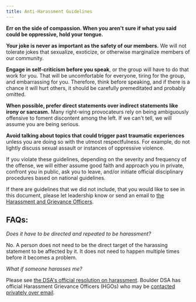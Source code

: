 ```yaml
---
title: Anti-Harassment Guidelines
---
```


**Err on the side of compassion.  When you aren't sure if what you said could be oppressive, hold your tongue.**

**Your joke is never as important as the safety of our members.** We will not tolerate jokes that sexualize, exoticize, or otherwise marginalize members of our community.

**Engage in self-criticism before you speak**, or the group will have to do that work for you.  That will be uncomfortable for everyone, tiring for the group, and embarrassing for you.  Therefore, think before speaking, and if there is a chance it will hurt others, it should be carefully premeditated and probably omitted.

**When possible, prefer direct statements over indirect statements like irony or sarcasm.**  Many right-wing provocateurs rely on being ambiguously offensive to foment discontent among the left.  If we can't tell, we will assume you are being serious.

**Avoid talking about topics that could trigger past traumatic experiences** unless you are doing so with the utmost respectfulness.  For example, do not lightly discuss sexual assault or instances of oppressive violence.

If you violate these guidelines, depending on the severity and frequency of the offense, we will either assume good faith and approach you in private, confront you in public, ask you to leave, and/or initiate official disciplinary procedures based on national guidelines.

If there are guidelines that we did not include, that you would like to see in this document, please let leadership know or send an email to [the Harassment and Grievance Officers](mailto:boulderdsa.hgo@gmail.com).

## FAQs:

_Does it have to be directed and repeated to be harassment?_

No. A person does not need to be the direct target of the harassing statement to be affected by it.  It does not need to happen multiple times before it becomes a problem.

_What if someone harasses me?_

Please see [the DSA's official resolution on harassment](https://tinyurl.com/dsa-harassment-resolution).  Boulder DSA has official Harassment Grievance Officers (HGOs) who may be [contacted privately over email](mailto:boulderdsa.hgo@gmail.com).

